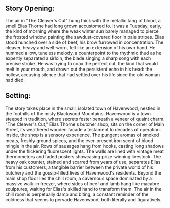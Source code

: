 ## Story Opening:

The air in "The Cleaver's Cut" hung thick with the metallic tang of blood, a smell Elias Thorne had long grown accustomed to. It was a Tuesday, early, the kind of morning where the weak winter sun barely managed to pierce the frosted window, painting the sawdust-covered floor in pale stripes. Elias stood hunched over a side of beef, his brow furrowed in concentration. The cleaver, heavy and well-worn, felt like an extension of his own hand. He hummed a low, tuneless melody, a counterpoint to the rhythmic thud as he expertly separated a sirloin, the blade singing a sharp song with each precise stroke. He was trying to coax the perfect cut, the kind that would melt in your mouth, and drown out the persistent echo in his head: the hollow, accusing silence that had settled over his life since the old woman had died.

## Setting:

The story takes place in the small, isolated town of Havenwood, nestled in the foothills of the misty Blackwood Mountains. Havenwood is a town steeped in tradition, where secrets fester beneath a veneer of quaint charm. "The Cleaver's Cut," Elias Thorne's butcher shop, sits on the corner of Main Street, its weathered wooden facade a testament to decades of operation. Inside, the shop is a sensory experience. The pungent aromas of smoked meats, freshly ground spices, and the ever-present iron scent of blood mingle in the air. Rows of sausages hang from hooks, casting long shadows under the flickering fluorescent lights. The walls are lined with vintage meat thermometers and faded posters showcasing prize-winning livestock. The heavy oak counter, stained and scarred from years of use, separates Elias from his customers, a tangible barrier between the private world of his butchery and the gossip-filled lives of Havenwood's residents. Beyond the main shop floor lies the chill room, a cavernous space dominated by a massive walk-in freezer, where sides of beef and lamb hang like macabre sculptures, waiting for Elias's skilled hand to transform them. The air in the chill room is perpetually damp and biting, a constant reminder of the coldness that seems to pervade Havenwood, both literally and figuratively.
